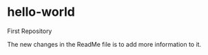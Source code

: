 # hello-world
First Repository

The new changes in the ReadMe file is to add more information to it.
